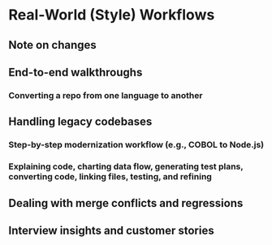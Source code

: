 # Real-World (Style) Workflows

## Note on changes

## End-to-end walkthroughs

### Converting a repo from one language to another

## Handling legacy codebases

### Step-by-step modernization workflow (e.g., COBOL to Node.js)

### Explaining code, charting data flow, generating test plans, converting code, linking files, testing, and refining

## Dealing with merge conflicts and regressions

## Interview insights and customer stories
